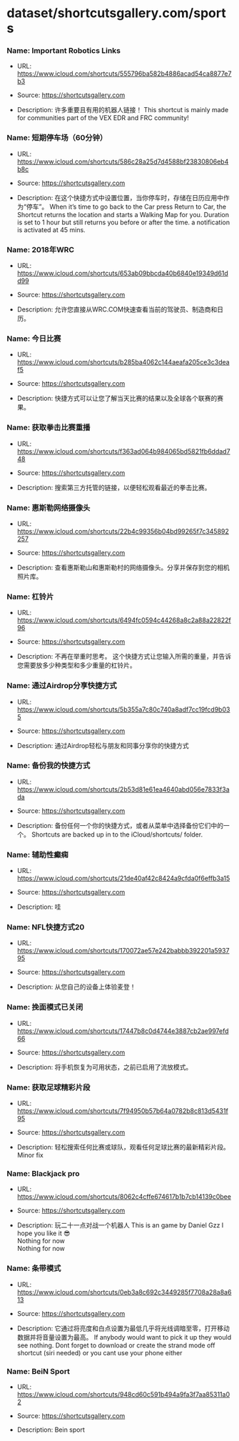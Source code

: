 # dataset/shortcutsgallery.com/sports

### Name: Important Robotics Links

- URL: https://www.icloud.com/shortcuts/555796ba582b4886acad54ca8877e7b3

- Source: https://shortcutsgallery.com

- Description: 许多重要且有用的机器人链接！
This shortcut is mainly made for communities part of the VEX EDR and FRC community!

### Name: 短期停车场（60分钟）

- URL: https://www.icloud.com/shortcuts/586c28a25d7d4588bf23830806eb4b8c

- Source: https://shortcutsgallery.com

- Description: 在这个快捷方式中设置位置，当你停车时，存储在日历应用中作为“停车”。
When it’s time to go back to the Car press Return to Car, the Shortcut returns the location and starts a Walking Map for you.
Duration is set to 1 hour but still returns you before or after the time. a notification is activated at 45 mins.

### Name: 2018年WRC

- URL: https://www.icloud.com/shortcuts/653ab09bbcda40b6840e19349d61dd99

- Source: https://shortcutsgallery.com

- Description: 允许您直接从WRC.COM快速查看当前的驾驶员、制造商和日历。

### Name: 今日比赛

- URL: https://www.icloud.com/shortcuts/b285ba4062c144aeafa205ce3c3deaf5

- Source: https://shortcutsgallery.com

- Description: 快捷方式可以让您了解当天比赛的结果以及全球各个联赛的赛果。

### Name: 获取拳击比赛重播

- URL: https://www.icloud.com/shortcuts/f363ad064b984065bd5821fb6ddad748

- Source: https://shortcutsgallery.com

- Description: 搜索第三方托管的链接，以便轻松观看最近的拳击比赛。

### Name: 惠斯勒网络摄像头

- URL: https://www.icloud.com/shortcuts/22b4c99356b04bd99265f7c345892257

- Source: https://shortcutsgallery.com

- Description: 查看惠斯勒山和惠斯勒村的网络摄像头。分享并保存到您的相机照片库。

### Name: 杠铃片

- URL: https://www.icloud.com/shortcuts/6494fc0594c44268a8c2a88a22822f96

- Source: https://shortcutsgallery.com

- Description: 不再在举重时思考。 这个快捷方式让您输入所需的重量，并告诉您需要放多少种类型和多少重量的杠铃片。

### Name: 通过Airdrop分享快捷方式

- URL: https://www.icloud.com/shortcuts/5b355a7c80c740a8adf7cc19fcd9b035

- Source: https://shortcutsgallery.com

- Description: 通过Airdrop轻松与朋友和同事分享你的快捷方式

### Name: 备份我的快捷方式

- URL: https://www.icloud.com/shortcuts/2b53d81e61ea4640abd056e7833f3ada

- Source: https://shortcutsgallery.com

- Description: 备份任何一个你的快捷方式，或者从菜单中选择备份它们中的一个。
Shortcuts are backed up in to the iCloud/shortcuts/ folder.

### Name: 辅助性癫痫

- URL: https://www.icloud.com/shortcuts/21de40af42c8424a9cfda0f6effb3a15

- Source: https://shortcutsgallery.com

- Description: 哇

### Name: NFL快捷方式20

- URL: https://www.icloud.com/shortcuts/170072ae57e242babbb392201a593795

- Source: https://shortcutsgallery.com

- Description: 从您自己的设备上体验麦登！

### Name: 挽面模式已关闭

- URL: https://www.icloud.com/shortcuts/17447b8c0d4744e3887cb2ae997efd66

- Source: https://shortcutsgallery.com

- Description: 将手机恢复为可用状态，之前已启用了流放模式。

### Name: 获取足球精彩片段

- URL: https://www.icloud.com/shortcuts/7f94950b57b64a0782b8c813d5431f95

- Source: https://shortcutsgallery.com

- Description: 轻松搜索任何比赛或球队，观看任何足球比赛的最新精彩片段。
									        	Minor fix									      	

### Name: Blackjack pro

- URL: https://www.icloud.com/shortcuts/8062c4cffe674617b1b7cb14139c0bee

- Source: https://shortcutsgallery.com

- Description: 玩二十一点对战一个机器人
This is an game by Daniel Gzz I hope you like it 😎  
									        	Nothing for now									      	  
									        	Nothing for now									      	

### Name: 条带模式

- URL: https://www.icloud.com/shortcuts/0eb3a8c692c3449285f7708a28a8a613

- Source: https://shortcutsgallery.com

- Description: 它通过将亮度和白点设置为最低几乎将光线调暗至零，打开移动数据并将音量设置为最高。
If anybody would want to pick it up they would see nothing.
Dont forget to download or create the strand mode off shortcut (siri needed) or you cant use your phone either

### Name: BeiN Sport

- URL: https://www.icloud.com/shortcuts/948cd60c591b494a9fa3f7aa85311a02

- Source: https://shortcutsgallery.com

- Description: Bein sport


